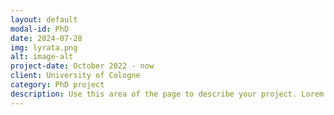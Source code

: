 ```yaml
---
layout: default
modal-id: PhD
date: 2024-07-28
img: lyrata.png
alt: image-alt
project-date: October 2022 - now
client: University of Cologne
category: PhD project
description: Use this area of the page to describe your project. Lorem ipsum dolor sit amet, consectetur adipisicing elit. Mollitia neque assumenda ipsam nihil, molestias magnam, recusandae quos quis inventore quisquam velit asperiores, vitae? Reprehenderit soluta, eos quod consequuntur itaque. Nam.
---
```

